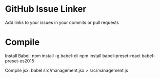 # GitHub Issue Linker
Add links to your issues in your commits or pull requests

# Compile
Install Babel:
npm install -g babel-cli
npm install babel-preset-react babel-preset-es2015

Compile jsx:
babel  src/management.jsx  > src/management.js
